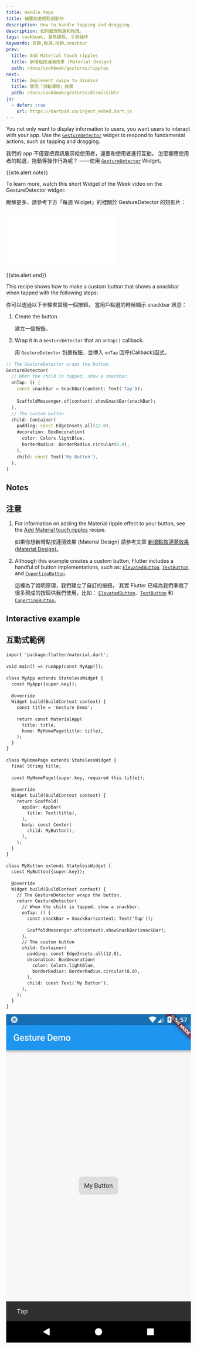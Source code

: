 ```yaml
---
title: Handle taps
title: 捕獲和處理點選動作
description: How to handle tapping and dragging.
description: 如何處理點選和拖拽。
tags: cookbook, 實用課程, 手勢操作
keywords: 互動,點選,拖動,snackbar
prev:
  title: Add Material touch ripples
  title: 新增點按漣漪效果 (Material Design)
  path: /docs/cookbook/gestures/ripples
next:
  title: Implement swipe to dismiss
  title: 實現「滑動清除」效果
  path: /docs/cookbook/gestures/dismissible
js:
  - defer: true
    url: https://dartpad.cn/inject_embed.dart.js
---
```


<?code-excerpt path-base="cookbook/gestures/handling_taps/"?>

You not only want to display information to users,
you want users to interact with your app.
Use the [`GestureDetector`][] widget to respond
to fundamental actions, such as tapping and dragging.

我們的 app 不僅要把資訊展示給使用者，還要和使用者進行互動。
怎麼響應使用者的點選，拖動等操作行為呢？
——使用 [`GestureDetector`][] Widget。

{{site.alert.note}}

  To learn more, watch this short Widget of the Week video on the GestureDetector widget:

  瞭解更多，請參考下方「每週 Widget」的裡關於 GestureDetector 的短影片：

  <iframe class="full-width" src="{{site.youtube-site}}/embed/WhVXkCFPmK4" frameborder="0" allow="accelerometer; autoplay; encrypted-media; gyroscope; picture-in-picture" allowfullscreen></iframe>

{{site.alert.end}}

This recipe shows how to make a custom button that shows
a snackbar when tapped with the following steps:

你可以透過以下步驟來實現一個按鈕，
當用戶點選的時候顯示 snackbar 訊息：

  1. Create the button.

     建立一個按鈕。

  2. Wrap it in a `GestureDetector` that an `onTap()` callback.

     用 `GestureDetector` 包裹按鈕，並傳入 `onTap` 回呼(Callback)函式。

<?code-excerpt "lib/main.dart (GestureDetector)" replace="/return //g;/;$//g"?>
```dart
// The GestureDetector wraps the button.
GestureDetector(
  // When the child is tapped, show a snackbar.
  onTap: () {
    const snackBar = SnackBar(content: Text('Tap'));

    ScaffoldMessenger.of(context).showSnackBar(snackBar);
  },
  // The custom button
  child: Container(
    padding: const EdgeInsets.all(12.0),
    decoration: BoxDecoration(
      color: Colors.lightBlue,
      borderRadius: BorderRadius.circular(8.0),
    ),
    child: const Text('My Button'),
  ),
)
```

## Notes

## 注意

  1. For information on adding the Material ripple effect to your
     button, see the [Add Material touch ripples][] recipe.
      
     如果你想新增點按漣漪效果 (Material Design) 請參考文章 
     [新增點按漣漪效果 (Material Design)][Add Material touch ripples]。

  2. Although this example creates a custom button,
     Flutter includes a handful of button implementations, such as:
     [`ElevatedButton`][], [`TextButton`][], and
     [`CupertinoButton`][].

     這裡為了說明原理，我們建立了自訂的按鈕，
     其實 Flutter 已經為我們準備了很多現成的按鈕供我們使用，比如：
     [`ElevatedButton`][]、[`TextButton`][] 和 [`CupertinoButton`][]。

## Interactive example

## 互動式範例

<?code-excerpt "lib/main.dart"?>
```run-dartpad:theme-light:mode-flutter:run-true:width-100%:height-600px:split-60:ga_id-interactive_example
import 'package:flutter/material.dart';

void main() => runApp(const MyApp());

class MyApp extends StatelessWidget {
  const MyApp({super.key});

  @override
  Widget build(BuildContext context) {
    const title = 'Gesture Demo';

    return const MaterialApp(
      title: title,
      home: MyHomePage(title: title),
    );
  }
}

class MyHomePage extends StatelessWidget {
  final String title;

  const MyHomePage({super.key, required this.title});

  @override
  Widget build(BuildContext context) {
    return Scaffold(
      appBar: AppBar(
        title: Text(title),
      ),
      body: const Center(
        child: MyButton(),
      ),
    );
  }
}

class MyButton extends StatelessWidget {
  const MyButton({super.key});

  @override
  Widget build(BuildContext context) {
    // The GestureDetector wraps the button.
    return GestureDetector(
      // When the child is tapped, show a snackbar.
      onTap: () {
        const snackBar = SnackBar(content: Text('Tap'));

        ScaffoldMessenger.of(context).showSnackBar(snackBar);
      },
      // The custom button
      child: Container(
        padding: const EdgeInsets.all(12.0),
        decoration: BoxDecoration(
          color: Colors.lightBlue,
          borderRadius: BorderRadius.circular(8.0),
        ),
        child: const Text('My Button'),
      ),
    );
  }
}
```

<noscript>
  <img src="/assets/images/docs/cookbook/handling-taps.gif" alt="Handle taps demo" class="site-mobile-screenshot" />
</noscript>


[Add Material touch ripples]: {{site.url}}/cookbook/gestures/ripples
[`CupertinoButton`]: {{site.api}}/flutter/cupertino/CupertinoButton-class.html
[`TextButton`]: {{site.api}}/flutter/material/TextButton-class.html
[`GestureDetector`]: {{site.api}}/flutter/widgets/GestureDetector-class.html
[`ElevatedButton`]: {{site.api}}/flutter/material/ElevatedButton-class.html
